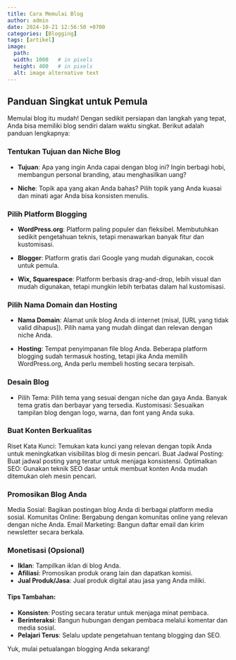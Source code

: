 ```yaml
---
title: Cara Memulai Blog
author: admin
date: 2024-10-21 12:56:50 +0700
categories: [Blogging]
tags: [artikel]
image:
  path: 
  width: 1000   # in pixels
  height: 400   # in pixels
  alt: image alternative text
---
```


## Panduan Singkat untuk Pemula
    
Memulai blog itu mudah! Dengan sedikit persiapan dan langkah yang tepat, Anda bisa memiliki blog sendiri dalam waktu singkat. Berikut adalah panduan lengkapnya:


### Tentukan Tujuan dan Niche Blog

- **Tujuan**: 
  Apa yang ingin Anda capai dengan blog ini? Ingin berbagi hobi, membangun personal branding, atau menghasilkan uang?

- **Niche**: 
  Topik apa yang akan Anda bahas? Pilih topik yang Anda kuasai dan minati agar Anda bisa konsisten menulis.


### Pilih Platform Blogging
- **WordPress.org**: 
  Platform paling populer dan fleksibel. Membutuhkan sedikit pengetahuan teknis, tetapi menawarkan banyak fitur dan kustomisasi.

- **Blogger**: 
  Platform gratis dari Google yang mudah digunakan, cocok untuk pemula.
   
- **Wix, Squarespace**: 
  Platform berbasis drag-and-drop, lebih visual dan mudah digunakan, tetapi mungkin lebih terbatas dalam hal kustomisasi.


### Pilih Nama Domain dan Hosting
    
- **Nama Domain**: 
  Alamat unik blog Anda di internet (misal, [URL yang tidak valid dihapus]). Pilih nama yang mudah diingat dan relevan dengan niche Anda.

- **Hosting**: Tempat penyimpanan file blog Anda. Beberapa platform blogging sudah termasuk hosting, tetapi jika Anda memilih WordPress.org, Anda perlu membeli hosting secara terpisah.


### Desain Blog

- Pilih Tema: Pilih tema yang sesuai dengan niche dan gaya Anda. Banyak tema gratis dan berbayar yang tersedia.
Kustomisasi: Sesuaikan tampilan blog dengan logo, warna, dan font yang Anda suka.


### Buat Konten Berkualitas

Riset Kata Kunci: Temukan kata kunci yang relevan dengan topik Anda untuk meningkatkan visibilitas blog di mesin pencari.
Buat Jadwal Posting: Buat jadwal posting yang teratur untuk menjaga konsistensi.
Optimalkan SEO: Gunakan teknik SEO dasar untuk membuat konten Anda mudah ditemukan oleh mesin pencari.


### Promosikan Blog Anda

Media Sosial: Bagikan postingan blog Anda di berbagai platform media sosial.
Komunitas Online: Bergabung dengan komunitas online yang relevan dengan niche Anda.
Email Marketing: Bangun daftar email dan kirim newsletter secara berkala.


### Monetisasi (Opsional)

- **Iklan**: Tampilkan iklan di blog Anda.
- **Afiliasi**: Promosikan produk orang lain dan dapatkan komisi.
- **Jual Produk/Jasa**: Jual produk digital atau jasa yang Anda miliki.

#### Tips Tambahan:

- **Konsisten**: Posting secara teratur untuk menjaga minat pembaca.
- **Berinteraksi**: Bangun hubungan dengan pembaca melalui komentar dan media sosial.
- **Pelajari Terus**: Selalu update pengetahuan tentang blogging dan SEO.


Yuk, mulai petualangan blogging Anda sekarang!